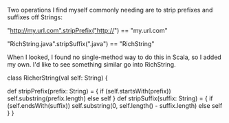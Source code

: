 Two operations I find myself commonly needing are to strip prefixes and suffixes off Strings:

"http://my.url.com".stripPrefix("http://") == "my.url.com"

"RichString.java".stripSuffix(".java") == "RichString"

When I looked, I found no single-method way to do this in Scala, so I added my own. I'd like to see something similar go into RichString.

class RicherString(val self: String) {

  def stripPrefix(prefix: String) = {
    if (self.startsWith(prefix))
      self.substring(prefix.length)
    else
        self
  }
  def stripSuffix(suffix: String) = {
    if (self.endsWith(suffix))
      self.substring(0, self.length() - suffix.length)
    else
        self
  }
}


